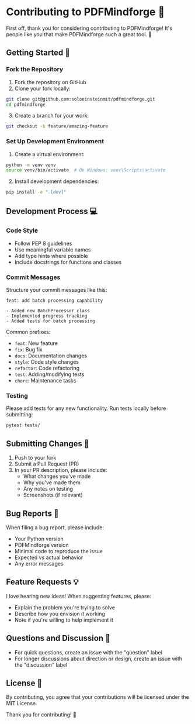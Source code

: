 # Contributing to PDFMindforge 🤝

First off, thank you for considering contributing to PDFMindforge! It's people like you that make PDFMindforge such a great tool. 🌟

## Getting Started 🚀

### Fork the Repository

1. Fork the repository on GitHub
2. Clone your fork locally:
```bash
git clone git@github.com:soloeinsteinmit/pdfmindforge.git
cd pdfmindforge
```

3. Create a branch for your work:
```bash
git checkout -b feature/amazing-feature
```

### Set Up Development Environment

1. Create a virtual environment:
```bash
python -m venv venv
source venv/bin/activate  # On Windows: venv\Scripts\activate
```

2. Install development dependencies:
```bash
pip install -e ".[dev]"
```

## Development Process 💻

### Code Style

- Follow PEP 8 guidelines
- Use meaningful variable names
- Add type hints where possible
- Include docstrings for functions and classes

### Commit Messages

Structure your commit messages like this:
```
feat: add batch processing capability

- Added new BatchProcessor class
- Implemented progress tracking
- Added tests for batch processing
```

Common prefixes:
- `feat`: New feature
- `fix`: Bug fix
- `docs`: Documentation changes
- `style`: Code style changes
- `refactor`: Code refactoring
- `test`: Adding/modifying tests
- `chore`: Maintenance tasks

### Testing

Please add tests for any new functionality. Run tests locally before submitting:

```bash
pytest tests/
```

## Submitting Changes 📮

1. Push to your fork
2. Submit a Pull Request (PR)
3. In your PR description, please include:
   - What changes you've made
   - Why you've made them
   - Any notes on testing
   - Screenshots (if relevant)

## Bug Reports 🐛

When filing a bug report, please include:

- Your Python version
- PDFMindforge version
- Minimal code to reproduce the issue
- Expected vs actual behavior
- Any error messages

## Feature Requests 💡

I love hearing new ideas! When suggesting features, please:

- Explain the problem you're trying to solve
- Describe how you envision it working
- Note if you're willing to help implement it

## Questions and Discussion 💭

- For quick questions, create an issue with the "question" label
- For longer discussions about direction or design, create an issue with the "discussion" label

## License 📄

By contributing, you agree that your contributions will be licensed under the MIT License.

Thank you for contributing! 🙏
